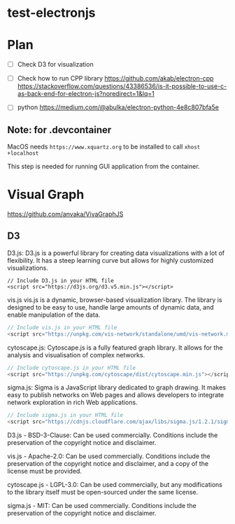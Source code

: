 # test-electronjs

# Plan
- [ ] Check D3 for visualization 
- [ ] Check how to run CPP library 
https://github.com/akab/electron-cpp
https://stackoverflow.com/questions/43386536/is-it-possible-to-use-c-as-back-end-for-electron-js?noredirect=1&lq=1
- [ ] python https://medium.com/@abulka/electron-python-4e8c807bfa5e


## Note: for .devcontainer

MacOS needs `https://www.xquartz.org` to be installed to call 
`xhost +localhost`

This step is needed for running GUI application from the container.


# Visual Graph
https://github.com/anvaka/VivaGraphJS

## D3
D3.js: D3.js is a powerful library for creating data visualizations with a lot of flexibility. It has a steep learning curve but allows for highly customized visualizations.

```
// Include D3.js in your HTML file
<script src="https://d3js.org/d3.v5.min.js"></script>
```

vis.js
vis.js is a dynamic, browser-based visualization library. The library is designed to be easy to use, handle large amounts of dynamic data, and enable manipulation of the data.

```js
// Include vis.js in your HTML file
<script src="https://unpkg.com/vis-network/standalone/umd/vis-network.min.js"></script>
```

cytoscape.js: Cytoscape.js is a fully featured graph library. It allows for the analysis and visualisation of complex networks.
```js
// Include cytoscape.js in your HTML file
<script src="https://unpkg.com/cytoscape/dist/cytoscape.min.js"></script>
```

sigma.js: Sigma is a JavaScript library dedicated to graph drawing. It makes easy to publish networks on Web pages and allows developers to integrate network exploration in rich Web applications.
```js
// Include sigma.js in your HTML file
<script src="https://cdnjs.cloudflare.com/ajax/libs/sigma.js/1.2.1/sigma.min.js"></script>
```


D3.js - BSD-3-Clause: Can be used commercially. Conditions include the preservation of the copyright notice and disclaimer.

vis.js - Apache-2.0: Can be used commercially. Conditions include the preservation of the copyright notice and disclaimer, and a copy of the license must be provided.

cytoscape.js - LGPL-3.0: Can be used commercially, but any modifications to the library itself must be open-sourced under the same license.

sigma.js - MIT: Can be used commercially. Conditions include the preservation of the copyright notice and disclaimer.